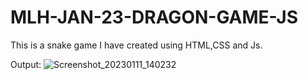 # MLH-JAN-23-DRAGON-GAME-JS

This is a snake game I have created using HTML,CSS  and Js.


Output:
![Screenshot_20230111_140232](https://user-images.githubusercontent.com/69953716/211758230-31df3d22-6d4f-483d-8c06-6c11aba4e36a.png)
